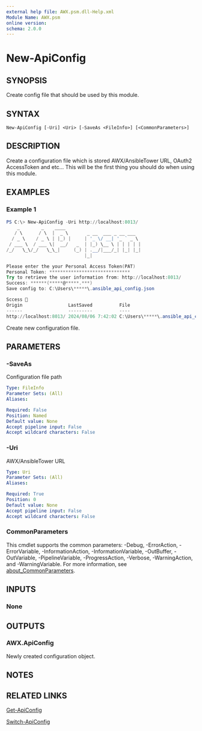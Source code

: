 ```yaml
---
external help file: AWX.psm.dll-Help.xml
Module Name: AWX.psm
online version:
schema: 2.0.0
---
```


# New-ApiConfig

## SYNOPSIS
Create config file that should be used by this module.

## SYNTAX

```
New-ApiConfig [-Uri] <Uri> [-SaveAs <FileInfo>] [<CommonParameters>]
```

## DESCRIPTION
Create a configuration file which is stored AWX/AnsibleTower URL, OAuth2 AccessToken and etc...
This will be the first thing you should do when using this module.

## EXAMPLES

### Example 1
```powershell
PS C:\> New-ApiConfig -Uri http://localhost:8013/
    _        _    ____
   / \      / \  |  _ \       _ __  ___ _ __ ___
  / _ \    / _ \ | |_) |     | '_ \/ __| '_ ` _ \
 / ___ \  / ___ \|  __/   _  | |_) \__ \ | | | | |
/_/   \_\/_/   \_\_|     (_) | .__/|___/_| |_| |_|
                             |_|

Please enter the your Personal Access Token(PAT)
Personal Token: ******************************
Try to retrieve the user information from: http://localhost:8013/
Success: ******(*****@*****.***)
Save config to: C:\Users\*****\.ansible_api_config.json

Sccess 🎉
Origin                 LastSaved          File
------                 ---------          ----
http://localhost:8013/ 2024/08/06 7:42:02 C:\Users\*****\.ansible_api_config.json
```

Create new configuration file.

## PARAMETERS

### -SaveAs
Configuration file path

```yaml
Type: FileInfo
Parameter Sets: (All)
Aliases:

Required: False
Position: Named
Default value: None
Accept pipeline input: False
Accept wildcard characters: False
```

### -Uri
AWX/AnsibleTower URL

```yaml
Type: Uri
Parameter Sets: (All)
Aliases:

Required: True
Position: 0
Default value: None
Accept pipeline input: False
Accept wildcard characters: False
```

### CommonParameters
This cmdlet supports the common parameters: -Debug, -ErrorAction, -ErrorVariable, -InformationAction, -InformationVariable, -OutBuffer, -OutVariable, -PipelineVariable, -ProgressAction, -Verbose, -WarningAction, and -WarningVariable. For more information, see [about_CommonParameters](http://go.microsoft.com/fwlink/?LinkID=113216).

## INPUTS

### None
## OUTPUTS

### AWX.ApiConfig
Newly created configuration object.

## NOTES

## RELATED LINKS

[Get-ApiConfig](Get-ApiConfig.md)

[Switch-ApiConfig](Switch-ApiConfig.md)
